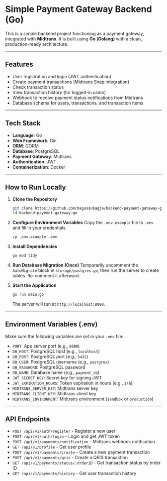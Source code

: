 # Simple Payment Gateway Backend (Go)

This is a simple backend project functioning as a payment gateway, integrated with **Midtrans**. It is built using **Go (Golang)** with a clean, production-ready architecture.

---

## Features

- User registration and login (JWT authentication)
- Create payment transactions (Midtrans Snap integration)
- Check transaction status
- View transaction history (for logged-in users)
- Webhook to receive payment status notifications from Midtrans
- Database schema for users, transactions, and transaction items

---

## Tech Stack

- **Language**: Go
- **Web Framework**: Gin
- **ORM**: GORM
- **Database**: PostgreSQL
- **Payment Gateway**: Midtrans
- **Authentication**: JWT
- **Containerization**: Docker

---

## How to Run Locally

1. **Clone the Repository**
   ```bash
   git clone https://github.com/bagussubagja/backend-payment-gateway-go.git
   cd backend-payment-gateway-go
   ```

2. **Configure Environment Variables**
   Copy the `.env.example` file to `.env` and fill in your credentials.
   ```bash
   cp .env.example .env
   ```

3. **Install Dependencies**
   ```bash
   go mod tidy
   ```

4. **Run Database Migration (Once)**
   Temporarily uncomment the `AutoMigrate` block in `storage/postgres.go`, then run the server to create tables. Re-comment it afterward.

5. **Start the Application**
   ```bash
   go run main.go
   ```
   The server will run at `http://localhost:8080`.

---

## Environment Variables (.env)

Make sure the following variables are set in your `.env` file:

- `PORT`: App server port (e.g., `8080`)
- `DB_HOST`: PostgreSQL host (e.g., `localhost`)
- `DB_PORT`: PostgreSQL port (e.g., `5432`)
- `DB_USER`: PostgreSQL username (e.g., `postgres`)
- `DB_PASSWORD`: PostgreSQL password
- `DB_NAME`: Database name (e.g., `payment_db`)
- `JWT_SECRET_KEY`: Secret key for signing JWT
- `JWT_EXPIRATION_HOURS`: Token expiration in hours (e.g., `24h`)
- `MIDTRANS_SERVER_KEY`: Midtrans server key
- `MIDTRANS_CLIENT_KEY`: Midtrans client key
- `MIDTRANS_ENVIRONMENT`: Midtrans environment (`sandbox` or `production`)

---

## API Endpoints

- `POST /api/v1/auth/register` - Register a new user
- `POST /api/v1/auth/login` - Login and get JWT token
- `POST /api/v1/payments/notification` - Midtrans webhook notification
- `GET /api/v1/profile` - Get user profile
- `POST /api/v1/payments/create` - Create a new payment transaction
- `POST /api/v1/payments/qris` - Create a QRIS transaction
- `GET /api/v1/payments/status/:orderID` - Get transaction status by order ID
- `GET /api/v1/payments/history` - Get user transaction history
